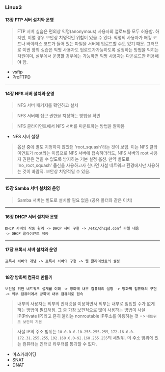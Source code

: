 ### Linux3

####  13장 FTP 서버 설치와 운영

> FTP 서버 실습은 편의상 익명(anonymous)  사용자의 업로드를 모두 허용함. 하지만, 이럴 경우 보안상 치명적인 위험이 있을 수 있다. 익명의 사용자가 해킹 코드나 바이러스 코드가 들어 있는 파일을 서버에 업로드할 수도 있기 때문. 그러므로 이번 장의 실습은 익명 사용자도 업로드가가능하도록 설정하는 방법을 익히는 차원이며, 실무에서 운영할 경우에는 가능하면 익명 사용자는 다운로드만 허용해야 함.

- vsftp
- ProFTPD



---

#### 14장 NFS 서버 설치와 운영

> NFS 서버 패키지를 확인하고 설치

> NFS 서버에 접근 권한을 지정하는 방법을 확인

> NFS 클라이언트에서 NFS 서버를 마운트하는 방법을 알아봄



- NFS 서버 설정

> 옵션 중에 별도 지정하지 않았던 'root_squash'라는 것이 보임. 이는 NFS 클라이언트가 root라는 이름으로 NFS 서버에 접속하더라도, NFS 서버의 root 사용자 권한은 얻을 수 없도록 방지하는 기본 설정 옵션. 만약 별도로 'no_root_squash' 옵션을 사용하고자 한다면 사설 네트워크 환경에서만 사용하는 것이 바람직. 보안상 치명적일 수 있음.



---

#### 15장 Samba 서버 설치와 운영

> Samba 서버는 별도로 설치할 필요 없음 (공유 폴더와 같은 이치)



---

#### 16장 DHCP 서버 설치와 운영

```
DHCP 서버의 작동 원리 -> DHCP 서버 구현 -> /etc/dhcpd.conf 파일 내용
-> DHCP 클라이언트 작동
```





---

#### 17장 프록시 서버 설치와 운영

```
프록시 서버의 개념 -> 프록시 서버의 구현 -> 웹 클라이언트의 설정
```



---

#### 18장 방화벽 컴퓨터 만들기

```
보안을 위한 네트워크 설계를 이해 -> 방화벽 내부 컴퓨터의 설정 -> 방화벽 컴퓨터의 구현 -> 외부 컴퓨터에서 방화벽 내부 컴퓨터로 접속
```

> 내부의 사용자는 외부의 인터넷을 이용하면서 외부는 내부로 침입할 수가 없게 하는 방법이 필요해짐. 그 중 가장 보편적으로 많이 사용하는 방법이 사설IP(Private IP)라고 흔히 불리는 nonroutable IP주소를 이용하는 것 => `네트워크 보안의 기본`

> 사설 IP의 주소 범위는 `10.0.0.0-10.255.255.255`, `172.16.0.0-172.31.255.255`, `192.168.0.0-92.168.255.255`의 세범위. 이 주소 범위에 있는 컴퓨터는 인터넷 라우터를 통과할 수 없다.

- 마스커레이딩
- SNAT
- DNAT

